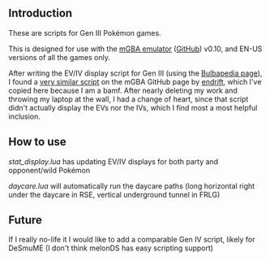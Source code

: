 ## Introduction
These are scripts for Gen III Pokémon games.

This is designed for use with the [mGBA emulator](https://mgba.io/) ([GitHub](https://github.com/mgba-emu/mgba)) v0.10, and EN-US versions of all the games only.

After writing the EV/IV display script for Gen III (using the [Bulbapedia page](https://bulbapedia.bulbagarden.net/wiki/Pok%C3%A9mon_data_structure_(Generation_III))), I found a [very similar script](https://github.com/mgba-emu/mgba/blob/master/res/scripts/pokemon.lua) on the mGBA GitHub page by [endrift](https://github.com/endrift), which I've copied here because I am a bamf. After nearly deleting my work and throwing my laptop at the wall, I had a change of heart, since that script didn't actually display the EVs nor the IVs, which I find most a most helpful inclusion.

## How to use
*stat_display.lua* has updating EV/IV displays for both party and opponent/wild Pokémon

*daycare.lua* will automatically run the daycare paths (long horizontal right under the daycare in RSE, vertical underground tunnel in FRLG)

## Future
If I really no-life it I would like to add a comparable Gen IV script, likely for DeSmuME (I don't think melonDS has easy scripting support)